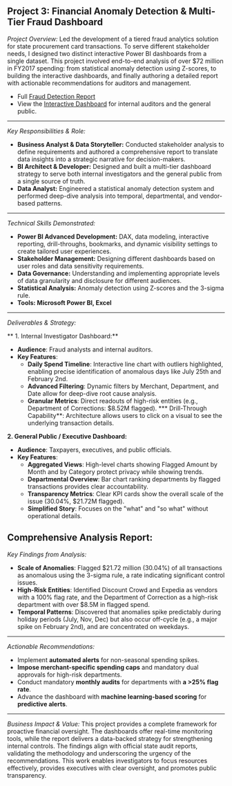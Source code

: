 ## Project 3: Financial Anomaly Detection & Multi-Tier Fraud Dashboard
_Project Overview:_
Led the development of a tiered fraud analytics solution for state procurement card transactions. To serve different stakeholder needs, I designed two distinct interactive Power BI dashboards from a single dataset. This project involved end-to-end analysis of over $72 million in FY2017 spending: from statistical anomaly detection using Z-scores, to building the interactive dashboards, and finally authoring a detailed report with actionable recommendations for auditors and management.

* Full [Fraud Detection Report](Fraud_Detection_Report.pdf)
* View the [Interactive Dashboard](https://app.powerbi.com/view?r=eyJrIjoiNmNkMGExYTQtNWRiOC00NjBjLWJjMTgtOGI1MTZiMDMyODFiIiwidCI6IjgyYzUxNGMxLWE3MTctNDA4Ny1iZTA2LWQ0MGQyMDcwYWQ1MiJ9&pageName=b24f41c5f358ef0ac3b8) for  internal auditors and the general public.

---
_Key Responsibilities & Role:_

* **Business Analyst & Data Storyteller:** Conducted stakeholder analysis to define requirements and authored a comprehensive report to translate data insights into a strategic narrative for decision-makers.
* **BI Architect & Developer:** Designed and built a multi-tier dashboard strategy to serve both internal investigators and the general public from a single source of truth.
* **Data Analyst:** Engineered a statistical anomaly detection system and performed deep-dive analysis into temporal, departmental, and vendor-based patterns.
---
_Technical Skills Demonstrated:_

* **Power BI Advanced Development:** DAX, data modeling, interactive reporting, drill-throughs, bookmarks, and dynamic visibility settings to create tailored user experiences.
* **Stakeholder Management:** Designing different dashboards based on user roles and data sensitivity requirements.
* **Data Governance:** Understanding and implementing appropriate levels of data granularity and disclosure for different audiences.
* **Statistical Analysis:** Anomaly detection using Z-scores and the 3-sigma rule.
* **Tools: Microsoft Power BI, Excel**
---
_Deliverables & Strategy:_

 ** 1. Internal Investigator Dashboard:**

  * **Audience**: Fraud analysts and internal auditors.
  * **Key Features**:
    * **Daily Spend Timeline**: Interactive line chart with outliers highlighted, enabling precise identification of anomalous days like July 25th and February 2nd.
    * **Advanced Filtering**: Dynamic filters by Merchant, Department, and Date allow for deep-dive root cause analysis.
    * **Granular Metrics**: Direct readouts of high-risk entities (e.g., Department of Corrections: $8.52M flagged).
    *** Drill-Through Capability**: Architecture allows users to click on a visual to see the underlying transaction details.
      
  **2. General Public / Executive Dashboard:**

* **Audience**: Taxpayers, executives, and public officials.
* **Key Features**:
    * **Aggregated Views**: High-level charts showing Flagged Amount by Month and by Category protect privacy while showing trends.
    * **Departmental Overview**: Bar chart ranking departments by flagged transactions provides clear accountability.
    * **Transparency Metrics**: Clear KPI cards show the overall scale of the issue (30.04%, $21.72M flagged).
    * **Simplified Story**: Focuses on the "what" and "so what" without operational details.

## Comprehensive Analysis Report:

_Key Findings from Analysis:_

* **Scale of Anomalies**: Flagged $21.72 million (30.04%) of all transactions as anomalous using the 3-sigma rule, a rate indicating significant control issues.
* **High-Risk Entities**: Identified Discount Crowd and Expedia as vendors with a 100% flag rate, and the Department of Correction as a high-risk department with over $8.5M in flagged spend.
* **Temporal Patterns**: Discovered that anomalies spike predictably during holiday periods (July, Nov, Dec) but also occur off-cycle (e.g., a major spike on February 2nd), and are concentrated on weekdays.
---
_Actionable Recommendations:_
* Implement **automated alerts** for non-seasonal spending spikes.
* **Impose merchant-specific spending caps** and mandatory dual approvals for high-risk departments.
* Conduct mandatory **monthly audits** for departments with **a >25% flag rate**.
* Advance the dashboard with **machine learning-based scoring** for **predictive alerts**.
---
_Business Impact & Value:_
This project provides a complete framework for proactive financial oversight. The dashboards offer real-time monitoring tools, while the report delivers a data-backed strategy for strengthening internal controls. The findings align with official state audit reports, validating the methodology and underscoring the urgency of the recommendations. This work enables investigators to focus resources effectively, provides executives with clear oversight, and promotes public transparency.
